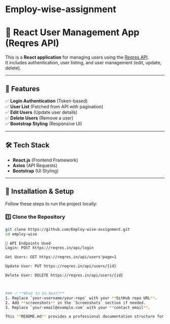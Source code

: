 # Employ-wise-assignment

# 🚀 React User Management App (Reqres API)

This is a **React application** for managing users using the [Reqres API](https://reqres.in/).  
It includes authentication, user listing, and user management (edit, update, delete).  

---

## 📌 Features
✅ **Login Authentication** (Token-based)  
✅ **User List** (Fetched from API with pagination)  
✅ **Edit Users** (Update user details)  
✅ **Delete Users** (Remove a user)  
✅ **Bootstrap Styling** (Responsive UI)  

---

## 🛠️ Tech Stack
- **React.js** (Frontend Framework)  
- **Axios** (API Requests)  
- **Bootstrap** (UI Styling)  

---

## 📂 Installation & Setup
Follow these steps to run the project locally:

### 1️⃣ **Clone the Repository**
```sh
git clone https://github.com/Employ-wise-assignment.git
cd employ-wise

🔗 API Endpoints Used
Login: POST https://reqres.in/api/login

Get Users: GET https://reqres.in/api/users?page=1

Update User: PUT https://reqres.in/api/users/{id}

Delete User: DELETE https://reqres.in/api/users/{id}



### 🔥 **What to Do Next?**
1. Replace `your-username/your-repo` with your **GitHub repo URL**.
2. Add **screenshots** in the `Screenshots` section if needed.
3. Replace `your-email@example.com` with your **contact email**.

This **README.md** provides a professional documentation structure for your GitHub project. Let me know if you need modifications! 🚀







